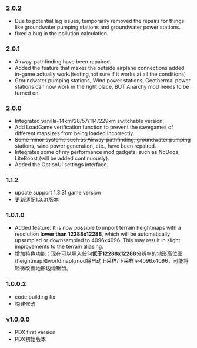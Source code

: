 ﻿### 2.0.2
  - Due to potential lag issues, temporarily removed the repairs for things like groundwater pumping stations and groundwater power stations.
  - fixed a bug in the pollution calculation.

### 2.0.1
  - Airway-pathfinding have been repaired.
  - Added the feature that makes the outside airplane connections added in-game actually work.(testing,not sure if it works at all the conditions)
  - Groundwater pumping stations, Wind power stations, Geothermal power stations can now work in the right place, BUT Anarchy mod needs to be turned on.

### 2.0.0
  - Integrated vanilla-14km/28/57/114/229km switchable version.
  - Add LoadGame verification function to prevent the savegames of different mapsizes from being loaded incorrectly.
  - ~~Some minor systems such as Airway-pathfinding, groundwater pumping stations, wind power generation, etc., have been repaired.~~
  - Integrates some of my performance mod gadgets, such as NoDogs, LiteBoost (will be added continuously).
  - Added the OptionUI settings interface.

### 1.1.2
  - update support 1.3.3f game version
  - 更新适配1.3.3f版本

### 1.0.1.0
  - Added feature:  It is now possible to import terrain heightmaps with a resolution <b>lower than 12288x12288</b>, which will be automatically upsampled or downsampled to 4096x4096. This may result in slight improvements to the terrain aliasing. 
  - 增加特色功能：现在可以导入任何<b>低于12288x12288</b>分辨率的地形高位图(heightmap和worldmap),mod将自动上采样/下采样至4096x4096，可能将轻微改善地形边缘锯齿。

### 1.0.0.2
- code building fix
- 构建修改

### v1.0.0.0  
- PDX first version
- PDX初始版本